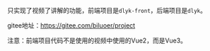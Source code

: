 只实现了视频了讲解的功能，前端项目是`dlyk-front`，后端项目是`dlyk`。

gitee地址：https://gitee.com/biluoer/project

注意：前端项目代码不是使用的视频中使用的Vue2，而是Vue3。

